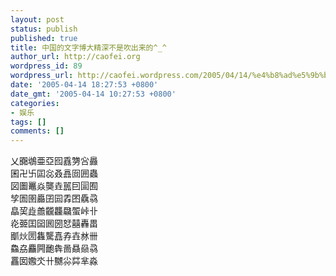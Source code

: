 ```yaml
---
layout: post
status: publish
published: true
title: 中国的文字博大精深不是吹出来的^_^
author_url: http://caofei.org
wordpress_id: 89
wordpress_url: http://caofei.wordpress.com/2005/04/14/%e4%b8%ad%e5%9b%bd%e7%9a%84%e6%96%87%e5%ad%97%e5%8d%9a%e5%a4%a7%e7%b2%be%e6%b7%b1%e4%b8%8d%e6%98%af%e5%90%b9%e5%87%ba%e6%9d%a5%e7%9a%84_
date: '2005-04-14 18:27:53 +0800'
date_gmt: '2005-04-14 10:27:53 +0800'
categories:
- 娱乐
tags: []
comments: []
---
```

<div id="msgcns!66CD003054696B87!254" class="bvMsg">乂嚻鴢亜亞囮舙勥吢灥<br />囷卍卐囸惢叒譶囼囲蟲<br />図圗鼉焱龑垚嚚囙圁囿<br />孧圄圉厵囝囩掱囨驫骉<br />皛巭歮譱龖龘飝蜰峠卝<br />炛臦囯囶囻圀恏囍轟畕<br />爴炏圐雥驡嚞孨壵沝卌<br />鱻劦麤闁靤犇啚贔赑骉<br />靐囡嫐氼卄嬲尛茻芈淼</div>
